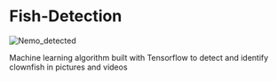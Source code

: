 # Fish-Detection

![Nemo_detected](https://github.com/HadrienDubois/Nemo-Detection/blob/main/overview/Nemo_test_pic.JPG)



Machine learning algorithm built with Tensorflow to detect and identify clownfish in pictures and videos
